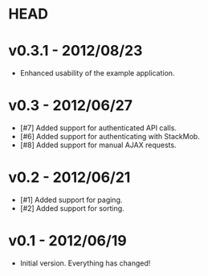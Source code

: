 HEAD
====

v0.3.1 - 2012/08/23
===================

- Enhanced usability of the example application.

v0.3 - 2012/06/27
=================

- [#7] Added support for authenticated API calls.
- [#6] Added support for authenticating with StackMob.
- [#8] Added support for manual AJAX requests.

v0.2 - 2012/06/21
=================

- [#1] Added support for paging.
- [#2] Added support for sorting.

v0.1 - 2012/06/19
=============

- Initial version.  Everything has changed!